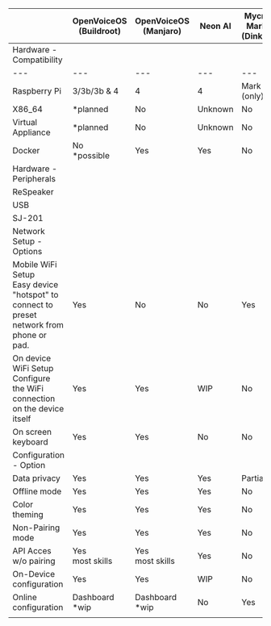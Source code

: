 |   | OpenVoiceOS<br>(Buildroot) | OpenVoiceOS<br>(Manjaro) | Neon AI | Mycroft Mark II<br>(Dinkum) |
|---|---|---|---|---|
| Hardware - Compatibility |
|---|---|---|---|---|
| Raspberry Pi | 3/3b/3b & 4 | 4 | 4 | Mark II (only) |
| X86_64 | *planned | No | Unknown | No |
| Virtual Appliance | *planned | No | Unknown | No |
| Docker | No<br>*possible | Yes | Yes | No |
| Hardware - Peripherals |
| ReSpeaker |   |   |   |   |
| USB |   |   |   |   |
| SJ-201 |   |   |   |   |
| Network Setup - Options |
| Mobile WiFi Setup<br>Easy device "hotspot" to connect to preset network from phone or pad.  | Yes | No | No | Yes |
| On device WiFi Setup<br>Configure the WiFi connection on the device itself | Yes | Yes | WIP | No |
| On screen keyboard | Yes | Yes | No | No |
| Configuration - Option |
| Data privacy | Yes | Yes | Yes | Partial |
| Offline mode | Yes | Yes | Yes | No |
| Color theming | Yes | Yes | Yes | No |
| Non-Pairing mode | Yes | Yes | Yes | No |
| API Acces w/o pairing | Yes<br>most skills | Yes<br>most skills | Yes | No |
| On-Device configuration | Yes | Yes | WIP | No |
| Online configuration | Dashboard<br>*wip  | Dashboard<br>*wip | No | Yes |
|   |   |   |   |   |